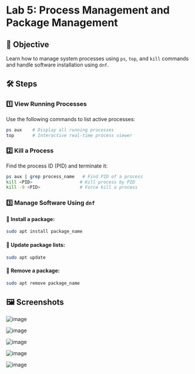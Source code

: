 # Lab 5: Process Management and Package Management  

## 📌 Objective  
Learn how to manage system processes using `ps`, `top`, and `kill` commands and handle software installation using `dnf`.  

## 🛠️ Steps  

### 1️⃣ **View Running Processes**  
Use the following commands to list active processes:  

```bash
ps aux    # Display all running processes  
top       # Interactive real-time process viewer  
```

### 2️⃣ **Kill a Process**  
Find the process ID (PID) and terminate it:  

```bash
ps aux | grep process_name   # Find PID of a process  
kill <PID>                  # Kill process by PID  
kill -9 <PID>               # Force kill a process  
```

### 3️⃣ **Manage Software Using `dnf`**  
#### 🔹 Install a package:  
```bash
sudo apt install package_name
```
#### 🔹 Update package lists:  
```bash
sudo apt update
```
#### 🔹 Remove a package:  
```bash
sudo apt remove package_name
```

## 🖼️ **Screenshots**  
![image](https://github.com/user-attachments/assets/1d243a96-7c60-4bb9-b136-23f81069f20a)

![image](https://github.com/user-attachments/assets/206bfc83-3eaa-4009-9099-4e0052cf842a)

![image](https://github.com/user-attachments/assets/73dc4b2a-35b4-44ad-a11a-c385dcacb339)

![image](https://github.com/user-attachments/assets/76772c00-2de4-4a9e-bdbc-ad718f6dc54e)

![image](https://github.com/user-attachments/assets/3de4a878-a703-4cb3-b345-3aeedf3aaf2a)
